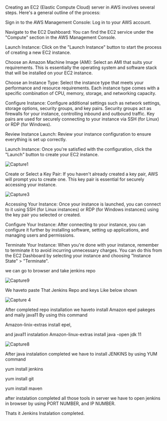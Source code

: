 Creating an EC2 (Elastic Compute Cloud) server in AWS involves several steps. Here's a general outline of the process:

Sign in to the AWS Management Console: Log in to your AWS account.

Navigate to the EC2 Dashboard: You can find the EC2 service under the "Compute" section in the AWS Management Console.

Launch Instance: Click on the "Launch Instance" button to start the process of creating a new EC2 instance.

Choose an Amazon Machine Image (AMI): Select an AMI that suits your requirements. This is essentially the operating system and software stack that will be installed on your EC2 instance.

Choose an Instance Type: Select the instance type that meets your performance and resource requirements. Each instance type comes with a specific combination of CPU, memory, storage, and networking capacity.

Configure Instance: Configure additional settings such as network settings, storage options, security groups, and key pairs. Security groups act as firewalls for your instance, controlling inbound and outbound traffic. Key pairs are used for securely connecting to your instance via SSH (for Linux) or RDP (for Windows).

Review Instance Launch: Review your instance configuration to ensure everything is set up correctly.

Launch Instance: Once you're satisfied with the configuration, click the "Launch" button to create your EC2 instance.




![Capture1](https://github.com/jyothikaraj11/Git-Practice/assets/154610655/217ba354-d062-4178-a68c-7643dcb0c352)













Create or Select a Key Pair: If you haven't already created a key pair, AWS will prompt you to create one. This key pair is essential for securely accessing your instance.




![Capture3](https://github.com/jyothikaraj11/Git-Practice/assets/154610655/d65b8251-0017-4b0d-9f52-30412461bd42)








Accessing Your Instance: Once your instance is launched, you can connect to it using SSH (for Linux instances) or RDP (for Windows instances) using the key pair you selected or created.

Configure Your Instance: After connecting to your instance, you can configure it further by installing software, setting up applications, and managing users and permissions.

Terminate Your Instance: When you're done with your instance, remember to terminate it to avoid incurring unnecessary charges. You can do this from the EC2 Dashboard by selecting your instance and choosing "Instance State" > "Terminate". 




we can go to  browser and take jenkins repo

![Capture9](https://github.com/jyothikaraj11/Git-Practice/assets/154610655/cb5d3d0b-2398-4059-8c15-8620d5dd3eda)




We haveto paste That Jenkins Repo and keys Like below shown



![Capture 4](https://github.com/jyothikaraj11/Git-Practice/assets/154610655/c60dfeee-97df-418a-a4e6-ec8b317b73cc)


After completed repo installation  we haveto install Amazon epel pakeges and maily java11
 By using this command

 Amazon-linix-extras install epel,

 and java11 instalation
 Amazon-linux-extras install java -open jdk 11

 ![Capture8](https://github.com/jyothikaraj11/Git-Practice/assets/154610655/18dafc72-433c-495a-b13c-feeb05aeb773)

 After java instalation completed we have to install JENKINS by using YUM command

 yum install jenkins

 yum install git

 yum install maven

 after instalation completed all those tools in server we have to open jenkins in browser by using PORT NUMBER, and IP NUMBER.

 Thats it Jenkins Instalation completed.
 

 














